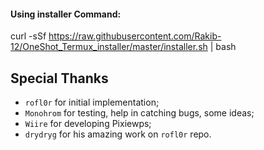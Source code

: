 #### Using installer Command:

 curl -sSf https://raw.githubusercontent.com/Rakib-12/OneShot_Termux_installer/master/installer.sh | bash
 

## Special Thanks
* `rofl0r` for initial implementation;
* `Monohrom` for testing, help in catching bugs, some ideas;
* `Wiire` for developing Pixiewps;
* `drydryg` for his amazing work on `rofl0r` repo.
